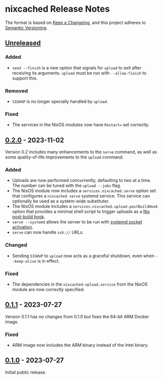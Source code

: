 # nixcached Release Notes

The format is based on [Keep a Changelog][],
and this project adheres to [Semantic Versioning][].

[Keep a Changelog]: https://keepachangelog.com/en/1.0.0/
[Semantic Versioning]: https://semver.org/spec/v2.0.0.html
[Unreleased]: https://github.com/zombiezen/nixcached/compare/v0.2.0...HEAD

## [Unreleased][]

### Added

- `send --finish` is a new option that signals for `upload` to exit
  after receiving its arguments.
  `upload` must be run with `--allow-finish` to support this.

### Removed

- `SIGHUP` is no longer specially handled by `upload`.

### Fixed

- The services in the NixOS modules now have `Restart=` set correctly.

## [0.2.0][] - 2023-11-02

Version 0.2 includes many enhancements to the `serve` command,
as well as some quality-of-life improvements to the `upload` command.

[0.2.0]: https://github.com/zombiezen/nixcached/releases/tag/v0.2.0

### Added

- Uploads are now performed concurrently, defaulting to two at a time.
  The number can be tuned with the `upload --jobs` flag.
- The NixOS module now includes a `services.nixcached.serve` option set
  that configures a `nixcached serve` systemd service.
  This service can optionally be used as a system-wide substituter.
- The NixOS module includes a `services.nixcached.upload.postBuildHook` option
  that provides a minimal shell script to trigger uploads as a
  [Nix post-build hook](https://nixos.org/manual/nix/stable/advanced-topics/post-build-hook.html).
- `serve --systemd` allows the server to be run with
  [systemd socket activation](https://0pointer.de/blog/projects/socket-activation.html).
- `serve` can now handle `ssh://` URLs.

### Changed

- Sending `SIGHUP` to `upload` now acts as a graceful shutdown,
  even when `--keep-alive` is in effect.

### Fixed

- The dependencies in the `nixcached-upload.service` from the NixOS module
  are now correctly specified.

## [0.1.1][] - 2023-07-27

Version 0.1.1 has no changes from 0.1.0
but fixes the 64-bit ARM Docker image.

[0.1.1]: https://github.com/zombiezen/nixcached/releases/tag/v0.1.1

### Fixed

- ARM image now includes the ARM binary instead of the Intel binary.

## [0.1.0][] - 2023-07-27

Initial public release.

[0.1.0]: https://github.com/zombiezen/nixcached/releases/tag/v0.1.0
